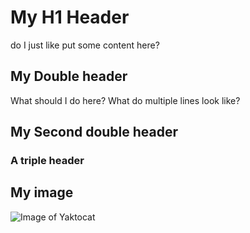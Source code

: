 # My H1 Header
do I just like put some content here?
## My Double header
What should I do here?
What do multiple lines look like?
## My Second double header
### A triple header
## My image
![Image of Yaktocat](https://octodex.github.com/images/yaktocat.png)

